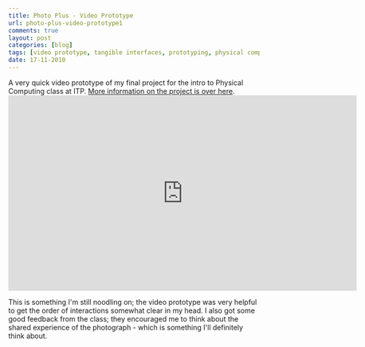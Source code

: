 ```yaml
---
title: Photo Plus - Video Prototype
url: photo-plus-video-prototype1
comments: true
layout: post
categories: [blog]
tags: [video prototype, tangible interfaces, prototyping, physical computing, photoplus, interaction design, human computer interaction]
date: 17-11-2010
---
```

<p class="intro">A very quick video prototype of my final project for the intro to Physical Computing class at ITP. <a href="http://paulmay.org/itp/extending-physical-photos/" title="More information on the project is over here">More information on the project is over here</a>. 

<iframe src="http://player.vimeo.com/video/16950165?byline=0&amp;portrait=0&amp;color=f0e563"width="699" height="393" frameborder="0"> </iframe></p>
This is something I'm still noodling on; the video prototype was very helpful to get the order of interactions somewhat clear in my head. I also got some good feedback from the class; they encouraged me to think about the shared experience of the photograph - which is something I'll definitely think about.

